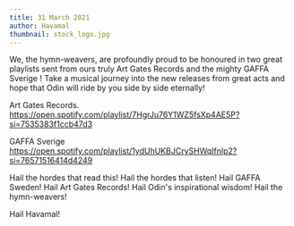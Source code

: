 ```yaml
---
title: 31 March 2021
author: Havamal
thumbnail: stock_logo.jpg
---
```

We, the hymn-weavers, are profoundly proud to be honoured in two great playlists sent from ours truly Art Gates Records  and the mighty GAFFA Sverige !
Take a musical journey into the new releases from great acts and hope that Odin will ride by you side by side eternally! 

Art Gates Records.
<https://open.spotify.com/playlist/7HgrJu76Y1WZ5fsXp4AE5P?si=7535383f1ccb47d3>

GAFFA Sverige
<https://open.spotify.com/playlist/1ydUhUKBJCrySHWqIfnlp2?si=76571516414d4249>

Hail the hordes that read this! Hail the hordes that listen! Hail GAFFA Sweden! Hail Art Gates Records! Hail Odin's inspirational wisdom! Hail the hymn-weavers! 

Hail Havamal!